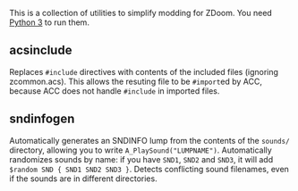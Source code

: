 This is a collection of utilities to simplify modding for ZDoom. You need [Python 3](https://www.python.org/downloads/) to run them.

## acsinclude

Replaces `#include` directives with contents of the included files (ignoring zcommon.acs). This allows the resuting file to be `#import`ed by ACC, because ACC does not handle `#include` in imported files.

## sndinfogen

Automatically generates an SNDINFO lump from the contents of the `sounds/` directory, allowing you to write `A_PlaySound("LUMPNAME")`. Automatically randomizes sounds by name: if you have `SND1`, `SND2` and `SND3`, it will add `$random SND { SND1 SND2 SND3 }`. Detects conflicting sound filenames, even if the sounds are in different directories.
